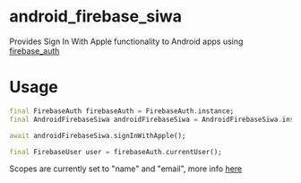 # android_firebase_siwa

Provides Sign In With Apple functionality to Android apps using [firebase_auth](https://pub.dev/packages/firebase_auth)

# Usage

```dart
final FirebaseAuth firebaseAuth = FirebaseAuth.instance;
final AndroidFirebaseSiwa androidFirebaseSiwa = AndroidFirebaseSiwa.instance;

await androidFirebaseSiwa.signInWithApple();

final FirebaseUser user = firebaseAuth.currentUser();
```

Scopes are currently set to "name" and "email", more info [here](https://developer.apple.com/documentation/sign_in_with_apple/clientconfigi/3230955-scope)